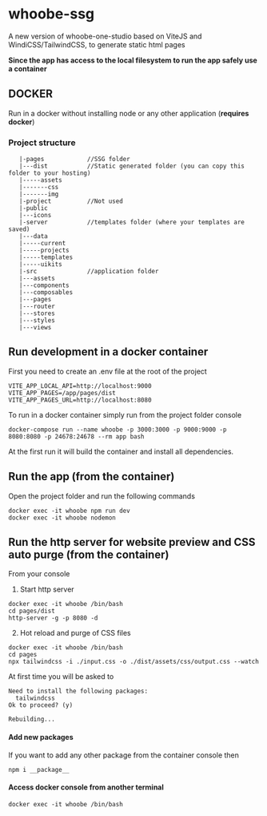 # whoobe-ssg

A new version of whoobe-one-studio based on ViteJS and WindiCSS/TailwindCSS, to generate static html pages


**Since the app has access to the local filesystem to run the app safely use a container**

## DOCKER

Run in a docker without installing node or any other application (**requires docker**)

### Project structure

```|-localses         //locales folder for future implementation
   |-pages            //SSG folder
   |---dist           //Static generated folder (you can copy this folder to your hosting)
   |-----assets
   |-------css
   |-------img
   |-project          //Not used
   |-public
   |---icons
   |-server           //templates folder (where your templates are saved)
   |---data
   |-----current
   |-----projects
   |-----templates
   |-----uikits
   |-src              //application folder
   |---assets
   |---components
   |---composables
   |---pages
   |---router
   |---stores
   |---styles
   |---views

```


## Run development in a docker container

First you need to create an .env file at the root of the project

```
VITE_APP_LOCAL_API=http://localhost:9000
VITE_APP_PAGES=/app/pages/dist
VITE_APP_PAGES_URL=http://localhost:8080
```

To run in a docker container simply run from the project folder console

```
docker-compose run --name whoobe -p 3000:3000 -p 9000:9000 -p 8080:8080 -p 24678:24678 --rm app bash
```

At the first run it will build the container and install all dependencies.

## Run the app (from the container)

Open the project folder and run the following commands

```
docker exec -it whoobe npm run dev
docker exec -it whoobe nodemon
```

## Run the http server for website preview and CSS auto purge (from the container)

From your console

1. Start http server

```
docker exec -it whoobe /bin/bash
cd pages/dist
http-server -g -p 8080 -d
```

2. Hot reload and purge of CSS files
```
docker exec -it whoobe /bin/bash
cd pages
npx tailwindcss -i ./input.css -o ./dist/assets/css/output.css --watch
```

At first time you will be asked to

```
Need to install the following packages:
  tailwindcss
Ok to proceed? (y)

Rebuilding...
```

#### Add new packages 
If you want to add any other package from the container console then

`npm i __package__`


#### Access docker console from another terminal

`docker exec -it whoobe /bin/bash`



